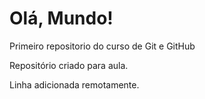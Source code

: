 # Olá, Mundo!
 Primeiro repositorio do curso de Git e GitHub

Repositório criado para aula.

Linha adicionada remotamente.
